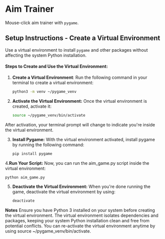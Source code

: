 # Aim Trainer
Mouse-click aim trainer with `pygame`.


## Setup Instructions - Create a Virtual Environment
Use a virtual environment to install `pygame` and other packages without affecting the system Python installation.

#### Steps to Create and Use the Virtual Environment:

1. **Create a Virtual Environment**:
   Run the following command in your terminal to create a virtual environment:

   ```bash
   python3 -m venv ~/pygame_venv
   ```

2. **Activate the Virtual Environment:**
   Once the virtual environment is created, activate it:

   ```bash
   source ~/pygame_venv/bin/activate
   ```
   
After activation, your terminal prompt will change to indicate you're inside the virtual environment.

3. **Install Pygame:**
   With the virtual environment activated, install pygame by running the following command:

   ```bash
   pip install pygame

4.**Run Your Script:**
   Now, you can run the aim_game.py script inside the virtual environment:

   ```bash
   python aim_game.py
   ```
5. **Deactivate the Virtual Environment:**
   When you're done running the game, deactivate the virtual environment by using:

   ```bash
   deactivate

**Notes**
Ensure you have Python 3 installed on your system before creating the virtual environment.
The virtual environment isolates dependencies and packages, keeping your system Python installation clean and free from potential conflicts.
You can re-activate the virtual environment anytime by using source ~/pygame_venv/bin/activate.
